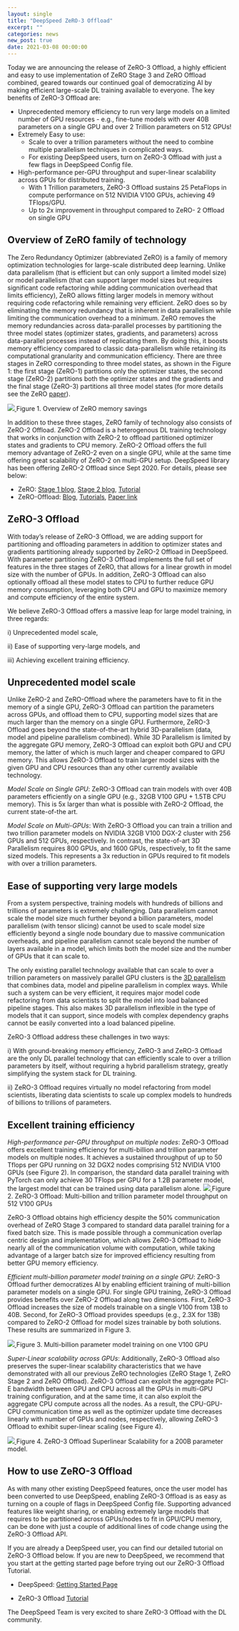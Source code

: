 ```yaml
---
layout: single
title: "DeepSpeed ZeRO-3 Offload"
excerpt: ""
categories: news
new_post: true
date: 2021-03-08 00:00:00
---
```

Today we are announcing the release of ZeRO-3 Offload, a highly efficient and easy to use implementation of ZeRO Stage 3 and ZeRO Offload combined, geared towards our continued goal of democratizing AI by making efficient large-scale DL training available to everyone.  The key benefits of ZeRO-3 Offload are:

* Unprecedented memory efficiency to run very large models on a limited number of GPU resources - e.g., fine-tune models with over 40B parameters on a single GPU and over 2 Trillion parameters on 512 GPUs!
* Extremely Easy to use:
    * Scale to over a trillion parameters without the need to combine multiple parallelism techniques in complicated ways.
    * For existing DeepSpeed users, turn on ZeRO-3 Offload with just a few flags in DeepSpeed Config file.
* High-performance per-GPU throughput and super-linear scalability across GPUs for distributed training.  
    * With 1 Trillion parameters, ZeRO-3 Offload sustains 25 PetaFlops in compute performance on 512 NVIDIA V100 GPUs, achieving 49 TFlops/GPU.
    * Up to 2x improvement in throughput compared to ZeRO- 2 Offload on single GPU


<h2> Overview of ZeRO family of technology </h2>

The Zero Redundancy Optimizer (abbreviated ZeRO) is a family of memory optimization technologies for large-scale distributed deep learning. Unlike data parallelism (that is efficient but can only support a limited model size) or model parallelism (that can support larger model sizes but requires significant code refactoring while adding communication overhead that limits efficiency), ZeRO allows fitting larger models in memory without requiring code refactoring while remaining very efficient. ZeRO does so by eliminating the memory redundancy that is inherent in data parallelism while limiting the communication overhead to a minimum. 
ZeRO removes the memory redundancies across data-parallel processes by partitioning the three model states (optimizer states, gradients, and parameters) across data-parallel processes instead of replicating them. By doing this, it boosts memory efficiency compared to classic data-parallelism while retaining its computational granularity and communication efficiency. 
There are three stages in ZeRO corresponding to three model states, as shown in the Figure 1: the first stage (ZeRO-1) partitions only the optimizer states, the second stage (ZeRO-2) partitions both the optimizer states and the gradients and the final stage (ZeRO-3) partitions all three model states (for more details see the ZeRO [paper](https://arxiv.org/abs/1910.02054v3)). 

<a href="/assets/images/zero3-offload-memory-overview.png">
<img src="/assets/images/zero3-offload-memory-overview.png">
</a>
Figure 1. Overview of ZeRO memory savings

In addition to these three stages, ZeRO family of technology also consists of ZeRO-2 Offload. ZeRO-2 Offload is a heterogenous DL training technology that works in conjunction with ZeRO-2 to offload partitioned optimizer states and gradients to CPU memory. ZeRO-2 Offload offers the full memory advantage of ZeRO-2 even on a single GPU, while at the same time offering great scalability of ZeRO-2 on multi-GPU setup.  DeepSpeed library has been offering ZeRO-2 Offload since Sept 2020. For details, please see below:

* ZeRO: [Stage 1 blog](https://www.microsoft.com/en-us/research/blog/zero-2-deepspeed-shattering-barriers-of-deep-learning-speed-scale/), [Stage 2 blog](https://www.microsoft.com/en-us/research/blog/zero-2-deepspeed-shattering-barriers-of-deep-learning-speed-scale/), [Tutorial](/tutorials/zero)
* ZeRO-Offload: [Blog](https://www.microsoft.com/en-us/research/blog/deepspeed-extreme-scale-model-training-for-everyone/#toc-heading-3), [Tutorials](/tutorials/zero-offload), [Paper link](https://arxiv.org/abs/2101.06840)

<h2>ZeRO-3 Offload</h2>
With today’s release of ZeRO-3 Offload, we are adding support for partitioning and offloading parameters in addition to optimizer states and gradients partitioning already supported by ZeRO-2 Offload in DeepSpeed. With parameter partitioning ZeRO-3 Offload implements the full set of features in the three stages of ZeRO, that allows for a linear growth in model size with the number of GPUs. In addition, ZeRO-3 Offload can also optionally offload all these model states to CPU to further reduce GPU memory consumption, leveraging both CPU and GPU to maximize memory and compute efficiency of the entire system.

We believe ZeRO-3 Offload offers a massive leap for large model training, in three regards: 

i) Unprecedented model scale, 

ii) Ease of supporting very-large models, and 

iii) Achieving excellent training efficiency.


<h2>Unprecedented model scale</h2>
Unlike ZeRO-2 and ZeRO-Offload where the parameters have to fit in the memory of a single GPU, ZeRO-3 Offload can partition the parameters across GPUs, and offload them to CPU, supporting model sizes that are much larger than the memory on a single GPU. Furthermore, ZeRO-3 Offload goes beyond the state-of-the-art hybrid 3D-parallelism (data, model and pipeline parallelism combined). While 3D Parallelism is limited by the aggregate GPU memory, ZeRO-3 Offload can exploit both GPU and CPU memory, the latter of which is much larger and cheaper compared to GPU memory. This allows ZeRO-3 Offload to train larger model sizes with the given GPU and CPU resources than any other currently available technology.

<i>Model Scale on Single GPU</i>: ZeRO-3 Offload can train models with over 40B parameters efficiently on a single GPU (e.g., 32GB V100 GPU + 1.5TB CPU memory). This is 5x larger than what is possible with ZeRO-2 Offload, the current state-of-the art. 

<i>Model Scale on Multi-GPUs</i>: With ZeRO-3 Offload you can train a trillion and two trillion parameter models on NVIDIA 32GB V100 DGX-2 cluster with 256 GPUs and 512 GPUs, respectively. In contrast, the state-of-art 3D Parallelism requires 800 GPUs, and 1600 GPUs, respectively, to fit the same sized models. This represents a 3x reduction in GPUs required to fit models with over a trillion parameters.

<h2>Ease of supporting very large models</h2>
From a system perspective, training models with hundreds of billions and trillions of parameters is extremely challenging. Data parallelism cannot scale the model size much further beyond a billion parameters, model parallelism (with tensor slicing) cannot be used to scale model size efficiently beyond a single node boundary due to massive communication overheads, and pipeline parallelism cannot scale beyond the number of layers available in a model, which limits both the model size and the number of GPUs that it can scale to.

The only existing parallel technology available that can scale to over a trillion parameters on massively parallel GPU clusters is the [3D parallelism](https://www.microsoft.com/en-us/research/blog/deepspeed-extreme-scale-model-training-for-everyone/#toc-heading-0) that combines data, model and pipeline parallelism in complex ways. While such a system can be very efficient, it requires major model code refactoring from data scientists to split the model into load balanced pipeline stages. This also makes 3D parallelism inflexible in the type of models that it can support, since models with complex dependency graphs cannot be easily converted into a load balanced pipeline.

ZeRO-3 Offload address these challenges in two ways: 

i) With ground-breaking memory efficiency, ZeRO-3 and ZeRO-3 Offload are the only DL parallel technology that can efficiently scale to over a trillion parameters by itself, without requiring a hybrid parallelism strategy, greatly simplifying the system stack for DL training. 

ii) ZeRO-3 Offload requires virtually no model refactoring from model scientists, liberating data scientists to scale up complex models to hundreds of billions to trillions of parameters. 

<h2>Excellent training efficiency</h2>
<i>High-performance per-GPU throughput on multiple nodes</i>: ZeRO-3 Offload offers excellent training efficiency for multi-billion and trillion parameter models on multiple nodes. It achieves a sustained throughput of up to 50 Tflops per GPU running on 32 DGX2 nodes comprising 512 NVIDIA V100 GPUs (see Figure 2). In comparison, the standard data parallel training with PyTorch can only achieve 30 TFlops per GPU for a 1.2B parameter model, the largest model that can be trained using data parallelism alone.  

<a href="/assets/images/zero3-offload-512-v100.png">
<img src="/assets/images/zero3-offload-512-v100.png">
</a>
Figure 2. ZeRO-3 Offload: Multi-billion and trillion parameter model throughput on 512 V100 GPUs

ZeRO-3 Offload obtains high efficiency despite the 50% communication overhead of ZeRO Stage 3 compared to standard data parallel training for a fixed batch size. This is made possible through a communication overlap centric design and implementation, which allows ZeRO-3 Offload to hide nearly all of the communication volume with computation, while taking advantage of a larger batch size for improved efficiency resulting from better GPU memory efficiency.


<i>Efficient multi-billion parameter model training on a single GPU</i>: ZeRO-3 Offload further democratizes AI by enabling efficient training of multi-billion parameter models on a single GPU. For single GPU training, ZeRO-3 Offload provides benefits over ZeRO-2 Offload along two dimensions. First, ZeRO-3 Offload increases the size of models trainable on a single V100 from 13B to 40B. Second, for ZeRO-3 Offload provides speedups (e.g., 2.3X for 13B) compared to ZeRO-2 Offload for model sizes trainable by both solutions. These results are summarized in Figure 3.      

<a href="/assets/images/zero3-offload-1-v100.png">
<img src="/assets/images/zero3-offload-1-v100.png">
</a>
Figure 3. Multi-billion parameter model training on one V100 GPU

<i>Super-Linear scalability across GPUs</i>: Additionally, ZeRO-3 Offload also preserves the super-linear scalability characteristics that we have demonstrated with all our previous ZeRO technologies (ZeRO Stage 1, ZeRO Stage 2 and ZeRO Offload). ZeRO-3 Offload can exploit the aggregate PCI-E bandwidth between GPU and CPU across all the GPUs in multi-GPU training configuration, and at the same time, it can also exploit the aggregate CPU compute across all the nodes. As a result, the CPU-GPU-CPU communication time as well as the optimizer update time decreases linearly with number of GPUs and nodes, respectively, allowing ZeRO-3 Offload to exhibit super-linear scaling (see Figure 4).

<a href="/assets/images/zero3-offload-200B-scalability.png">
<img src="/assets/images/zero3-offload-200B-scalability.png">
</a>
Figure 4. ZeRO-3 Offload Superlinear Scalability for a 200B parameter model.

<h2>How to use ZeRO-3 Offload</h2>
As with many other existing DeepSpeed features, once the user model has been converted to use DeepSpeed, enabling ZeRO-3 Offload is as easy as turning on a couple of flags in DeepSpeed Config file. Supporting advanced features like weight sharing, or enabling extremely large models that requires to be partitioned across GPUs/nodes to fit in GPU/CPU memory, can be done with just a couple of additional lines of code change using the ZeRO-3 Offload API. 

If you are already a DeepSpeed user, you can find our detailed tutorial on ZeRO-3 Offload below. If you are new to DeepSpeed, we recommend that you start at the getting started page before trying out our ZeRO-3 Offload Tutorial.

* DeepSpeed: [Getting Started Page](/getting-started/)

* ZeRO-3 Offload [Tutorial]() 

The DeepSpeed Team is very excited to share ZeRO-3 Offload with the DL community.